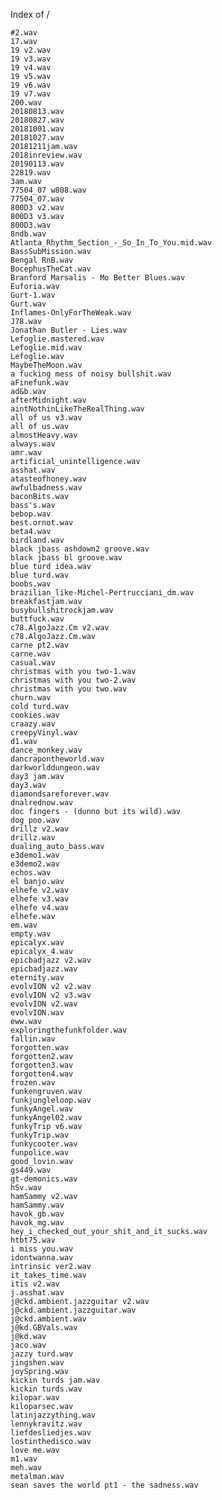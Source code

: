 
Index of /

    #2.wav
    17.wav
    19 v2.wav
    19 v3.wav
    19 v4.wav
    19 v5.wav
    19 v6.wav
    19 v7.wav
    200.wav
    20180813.wav
    20180827.wav
    20181001.wav
    20181027.wav
    20181211jam.wav
    2018inreview.wav
    20190113.wav
    22819.wav
    3am.wav
    77504_07 w808.wav
    77504_07.wav
    800D3 v2.wav
    800D3 v3.wav
    800D3.wav
    8ndb.wav
    Atlanta_Rhythm_Section_-_So_In_To_You.mid.wav
    BassSubMission.wav
    Bengal RnB.wav
    BocephusTheCat.wav
    Branford Marsalis - Mo Better Blues.wav
    Euforia.wav
    Gurt-1.wav
    Gurt.wav
    Inflames-OnlyForTheWeak.wav
    J78.wav
    Jonathan Butler - Lies.wav
    Lefoglie.mastered.wav
    Lefoglie.mid.wav
    Lefoglie.wav
    MaybeTheMoon.wav
    a fucking mess of noisy bullshit.wav
    aFinefunk.wav
    ad&b.wav
    afterMidnight.wav
    aintNothinLikeTheRealThing.wav
    all of us v3.wav
    all of us.wav
    almostHeavy.wav
    always.wav
    amr.wav
    artificial_unintelligence.wav
    asshat.wav
    atasteofhoney.wav
    awfulbadness.wav
    baconBits.wav
    bass's.wav
    bebop.wav
    best.ornot.wav
    beta4.wav
    birdland.wav
    black jbass ashdown2 groove.wav
    black jbass bl groove.wav
    blue turd idea.wav
    blue turd.wav
    boobs.wav
    brazilian_like-Michel-Pertrucciani_dm.wav
    breakfastjam.wav
    busybullshitrockjam.wav
    buttfuck.wav
    c78.AlgoJazz.Cm v2.wav
    c78.AlgoJazz.Cm.wav
    carne pt2.wav
    carne.wav
    casual.wav
    christmas with you two-1.wav
    christmas with you two-2.wav
    christmas with you two.wav
    churn.wav
    cold turd.wav
    cookies.wav
    craazy.wav
    creepyVinyl.wav
    d1.wav
    dance_monkey.wav
    dancrapontheworld.wav
    darkworlddungeon.wav
    day3 jam.wav
    day3.wav
    diamondsareforever.wav
    dnalrednow.wav
    doc fingers - (dunno but its wild).wav
    dog poo.wav
    drillz v2.wav
    drillz.wav
    dualing_auto_bass.wav
    e3demo1.wav
    e3demo2.wav
    echos.wav
    el banjo.wav
    elhefe v2.wav
    elhefe v3.wav
    elhefe v4.wav
    elhefe.wav
    em.wav
    empty.wav
    epicalyx.wav
    epicalyx_4.wav
    epicbadjazz v2.wav
    epicbadjazz.wav
    eternity.wav
    evolvION v2 v2.wav
    evolvION v2 v3.wav
    evolvION v2.wav
    evolvION.wav
    eww.wav
    exploringthefunkfolder.wav
    fallin.wav
    forgotten.wav
    forgotten2.wav
    forgotten3.wav
    forgotten4.wav
    frozen.wav
    funkengruven.wav
    funkjungleloop.wav
    funkyAngel.wav
    funkyAngel02.wav
    funkyTrip v6.wav
    funkyTrip.wav
    funkycooter.wav
    funpolice.wav
    good_lovin.wav
    gs449.wav
    gt-demonics.wav
    hSv.wav
    hamSammy v2.wav
    hamSammy.wav
    havok_gb.wav
    havok_mg.wav
    hey_i_checked_out_your_shit_and_it_sucks.wav
    htbt75.wav
    i miss you.wav
    idontwanna.wav
    intrinsic ver2.wav
    it_takes_time.wav
    itis v2.wav
    j.asshat.wav
    j@ckd.ambient.jazzguitar v2.wav
    j@ckd.ambient.jazzguitar.wav
    j@ckd.ambient.wav
    j@kd.GBVals.wav
    j@kd.wav
    jaco.wav
    jazzy turd.wav
    jingshen.wav
    joySpring.wav
    kickin turds jam.wav
    kickin turds.wav
    kilopar.wav
    kiloparsec.wav
    latinjazzything.wav
    lennykravitz.wav
    liefdesliedjes.wav
    lostinthedisco.wav
    love me.wav
    m1.wav
    meh.wav
    metalman.wav
    sean saves the world pt1 - the sadness.wav

